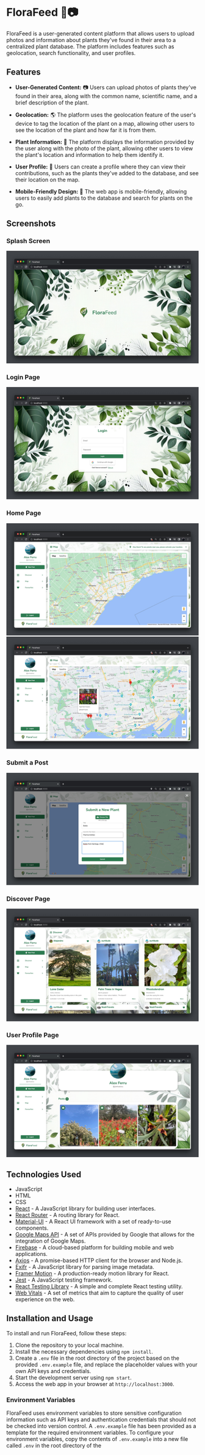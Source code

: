 # FloraFeed 🌿📷

FloraFeed is a user-generated content platform that allows users to upload photos and information about plants they've found in their area to a centralized plant database. The platform includes features such as geolocation, search functionality, and user profiles.

## Features

- **User-Generated Content:** 📷 Users can upload photos of plants they've found in their area, along with the common name, scientific name, and a brief description of the plant.

- **Geolocation:** 🌎 The platform uses the geolocation feature of the user's device to tag the location of the plant on a map, allowing other users to see the location of the plant and how far it is from them.

- **Plant Information:** 🌿 The platform displays the information provided by the user along with the photo of the plant, allowing other users to view the plant's location and information to help them identify it.

- **User Profile:** 👤 Users can create a profile where they can view their contributions, such as the plants they've added to the database, and see their location on the map.

- **Mobile-Friendly Design:** 📱 The web app is mobile-friendly, allowing users to easily add plants to the database and search for plants on the go.

## Screenshots

### Splash Screen
![FloraFeed Splash Screen](/client/public/assets/Splash.jpeg)

### Login Page
![FloraFeed Login Page](/client/public/assets/Login.jpeg)

### Home Page
![FloraFeed Homepage](/client/public/assets/HomePage.jpeg)
![FloraFeed Homepage2](/client/public/assets/HomePage2.jpeg)

### Submit a Post
![FloraFeed Submit Page](/client/public/assets/SubmitPost.png)

### Discover Page
![FloraFeed Discover Page](/client/public/assets/Discover.jpeg)

### User Profile Page
![FloraFeed User Profile Page](/client/public/assets/UserProfile.jpeg)

## Technologies Used

- JavaScript
- HTML
- CSS
- [React](https://reactjs.org/) - A JavaScript library for building user interfaces.
- [React Router](https://reactrouter.com/) - A routing library for React.
- [Material-UI](https://mui.com/) - A React UI framework with a set of ready-to-use components.
- [Google Maps API](https://developers.google.com/maps) - A set of APIs provided by Google that allows for the integration of Google Maps.
- [Firebase](https://firebase.google.com/) - A cloud-based platform for building mobile and web applications.
- [Axios](https://axios-http.com/) - A promise-based HTTP client for the browser and Node.js.
- [Exifr](https://github.com/MikeKovarik/exifr) - A JavaScript library for parsing image metadata.
- [Framer Motion](https://www.framer.com/motion/) - A production-ready motion library for React.
- [Jest](https://jestjs.io/) - A JavaScript testing framework.
- [React Testing Library](https://testing-library.com/docs/react-testing-library/intro/) - A simple and complete React testing utility.
- [Web Vitals](https://web.dev/vitals/) - A set of metrics that aim to capture the quality of user experience on the web.

## Installation and Usage

To install and run FloraFeed, follow these steps:

1. Clone the repository to your local machine.
2. Install the necessary dependencies using `npm install`.
3. Create a `.env` file in the root directory of the project based on the provided `.env.example` file, and replace the placeholder values with your own API keys and credentials.
4. Start the development server using `npm start`.
5. Access the web app in your browser at `http://localhost:3000`.

### Environment Variables

FloraFeed uses environment variables to store sensitive configuration information such as API keys and authentication credentials that should not be checked into version control. A `.env.example` file has been provided as a template for the required environment variables. To configure your environment variables, copy the contents of `.env.example` into a new file called `.env` in the root directory of the
